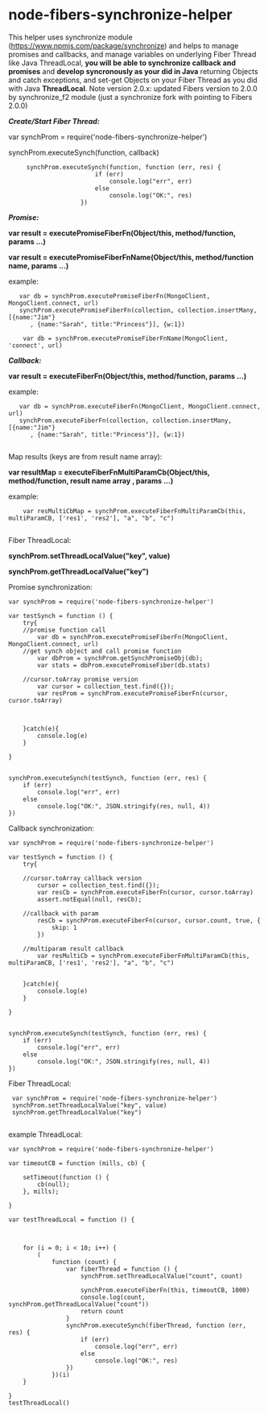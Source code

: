 # node-fibers-synchronize-helper

This helper uses synchronize module (https://www.npmjs.com/package/synchronize) and helps to manage promises and callbacks, and manage variables on underlying Fiber Thread like Java ThreadLocal, **you will be able to synchronize callback and promises** and **develop syncronously as your did in Java** returning Objects and catch exceptions, and set-get Objects on your Fiber Thread as you did with Java **ThreadLocal**.
Note version 2.0.x:
updated Fibers version to 2.0.0 by synchronize_f2 module (just a synchronize fork with pointing to Fibers 2.0.0) 


***Create/Start Fiber Thread:***

var synchProm = require('node-fibers-synchronize-helper')

synchProm.executeSynch(function, callback)

```
     synchProm.executeSynch(function, function (err, res) {
                        if (err)
                            console.log("err", err)
                        else
                            console.log("OK:", res)
                    })

```


***Promise:***

**var result = executePromiseFiberFn(Object/this, method/function, params ...)**

**var result = executePromiseFiberFnName(Object/this, method/function name, params ...)**

example:
```
   var db = synchProm.executePromiseFiberFn(MongoClient, MongoClient.connect, url)
   synchProm.executePromiseFiberFn(collection, collection.insertMany, [{name:"Jim"}
      , {name:"Sarah", title:"Princess"}], {w:1})
      
    var db = synchProm.executePromiseFiberFnName(MongoClient, 'connect', url)  
```


***Callback:***

**var result = executeFiberFn(Object/this, method/function, params ...)**

example:
```
   var db = synchProm.executeFiberFn(MongoClient, MongoClient.connect, url)
   synchProm.executeFiberFn(collection, collection.insertMany, [{name:"Jim"}
      , {name:"Sarah", title:"Princess"}], {w:1})
      
```
Map results (keys are from result name array):

**var resultMap = executeFiberFnMultiParamCb(Object/this, method/function, result name array , params ...)** 

example:
```
    var resMultiCbMap = synchProm.executeFiberFnMultiParamCb(this, multiParamCB, ['res1', 'res2'], "a", "b", "c")  
    
```

Fiber ThreadLocal:


 **synchProm.setThreadLocalValue("key", value)**
 
 **synchProm.getThreadLocalValue("key")**



Promise synchronization:
```
var synchProm = require('node-fibers-synchronize-helper')
 
var testSynch = function () {
    try{
    //promise function call
        var db = synchProm.executePromiseFiberFn(MongoClient, MongoClient.connect, url)
    //get synch object and call promise function
        var dbProm = synchProm.getSynchPromiseObj(db);
        var stats = dbProm.executePromiseFiber(db.stats)

    //cursor.toArray promise version
        var cursor = collection_test.find({});
        var resProm = synchProm.executePromiseFiberFn(cursor, cursor.toArray)



    }catch(e){
        console.log(e)
    }

}


synchProm.executeSynch(testSynch, function (err, res) {
    if (err)
        console.log("err", err)
    else
        console.log("OK:", JSON.stringify(res, null, 4))
})

```



Callback synchronization:
```
var synchProm = require('node-fibers-synchronize-helper')
 
var testSynch = function () {
    try{

    //cursor.toArray callback version
        cursor = collection_test.find({});
        var resCb = synchProm.executeFiberFn(cursor, cursor.toArray)
        assert.notEqual(null, resCb);

    //callback with param
        resCb = synchProm.executeFiberFn(cursor, cursor.count, true, {
            skip: 1
        })

    //multiparam result callback
        var resMultiCb = synchProm.executeFiberFnMultiParamCb(this, multiParamCB, ['res1', 'res2'], "a", "b", "c")   


    }catch(e){
        console.log(e)
    }

}


synchProm.executeSynch(testSynch, function (err, res) {
    if (err)
        console.log("err", err)
    else
        console.log("OK:", JSON.stringify(res, null, 4))
})
```



Fiber ThreadLocal:
```
 var synchProm = require('node-fibers-synchronize-helper')
 synchProm.setThreadLocalValue("key", value)
 synchProm.getThreadLocalValue("key")
 

```
example ThreadLocal:
```
var synchProm = require('node-fibers-synchronize-helper')

var timeoutCB = function (mills, cb) {

    setTimeout(function () {
        cb(null);
    }, mills);

}

var testThreadLocal = function () {



    for (i = 0; i < 10; i++) {
        (
            function (count) {
                var fiberThread = function () {
                    synchProm.setThreadLocalValue("count", count)

                    synchProm.executeFiberFn(this, timeoutCB, 1000)
                    console.log(count, synchProm.getThreadLocalValue("count"))
                    return count
                }
                synchProm.executeSynch(fiberThread, function (err, res) {
                    if (err)
                        console.log("err", err)
                    else
                        console.log("OK:", res)
                })
            })(i)
    }

}
testThreadLocal()

```

